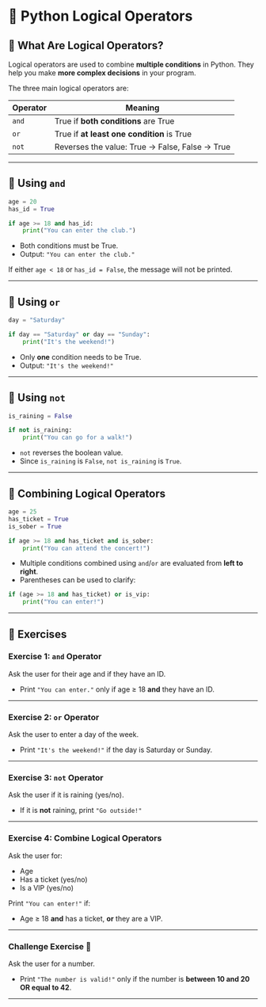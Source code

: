 # 🐍 Python Logical Operators

## 🔹 What Are Logical Operators?

Logical operators are used to combine **multiple conditions** in Python. They help you make **more complex decisions** in your program.

The three main logical operators are:

| Operator | Meaning                                        |
| -------- | ---------------------------------------------- |
| `and`    | True if **both conditions** are True           |
| `or`     | True if **at least one condition** is True     |
| `not`    | Reverses the value: True → False, False → True |

---

## 🔹 Using `and`

```python
age = 20
has_id = True

if age >= 18 and has_id:
    print("You can enter the club.")
```

* Both conditions must be True.
* Output: `"You can enter the club."`

If either `age < 18` or `has_id = False`, the message will not be printed.

---

## 🔹 Using `or`

```python
day = "Saturday"

if day == "Saturday" or day == "Sunday":
    print("It's the weekend!")
```

* Only **one** condition needs to be True.
* Output: `"It's the weekend!"`

---

## 🔹 Using `not`

```python
is_raining = False

if not is_raining:
    print("You can go for a walk!")
```

* `not` reverses the boolean value.
* Since `is_raining` is `False`, `not is_raining` is `True`.

---

## 🔹 Combining Logical Operators

```python
age = 25
has_ticket = True
is_sober = True

if age >= 18 and has_ticket and is_sober:
    print("You can attend the concert!")
```

* Multiple conditions combined using `and`/`or` are evaluated from **left to right**.
* Parentheses can be used to clarify:

```python
if (age >= 18 and has_ticket) or is_vip:
    print("You can enter!")
```

---

## 📝 Exercises

### Exercise 1: `and` Operator

Ask the user for their age and if they have an ID.

* Print `"You can enter."` only if age ≥ 18 **and** they have an ID.

---

### Exercise 2: `or` Operator

Ask the user to enter a day of the week.

* Print `"It's the weekend!"` if the day is Saturday or Sunday.

---

### Exercise 3: `not` Operator

Ask the user if it is raining (yes/no).

* If it is **not** raining, print `"Go outside!"`

---

### Exercise 4: Combine Logical Operators

Ask the user for:

* Age
* Has a ticket (yes/no)
* Is a VIP (yes/no)

Print `"You can enter!"` if:

* Age ≥ 18 **and** has a ticket, **or** they are a VIP.

---

### Challenge Exercise 🎯

Ask the user for a number.

* Print `"The number is valid!"` only if the number is **between 10 and 20 OR equal to 42**.

---
